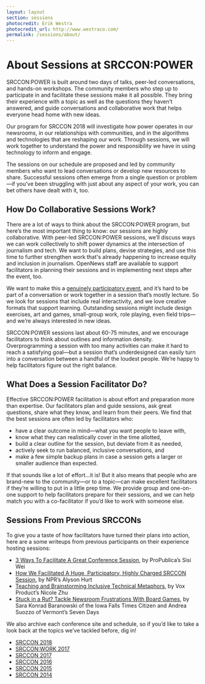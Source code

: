 ```yaml
---
layout: layout
section: sessions
photocredit: Erik Westra
photocredit_url: http://www.westraco.com/
permalink: /sessions/about/
---
```


# About Sessions at SRCCON:POWER

SRCCON:POWER is built around two days of talks, peer-led conversations, and hands-on workshops. The community members who step up to participate in and facilitate these sessions make it all possible. They bring their experience with a topic as well as the questions they haven&rsquo;t answered, and guide conversations and collaborative work that helps everyone head home with new ideas.

Our program for SRCCON 2018 will investigate how power operates in our newsrooms, in our relationships with communities, and in the algorithms and technologies that are reshaping our work. Through sessions, we will work together to understand the power and responsibility we have in using technology to inform and engage.

The sessions on our schedule are proposed and led by community members who want to lead conversations or develop new resources to share. Successful sessions often emerge from a single question or problem—if you’ve been struggling with just about any aspect of your work, you can bet others have dealt with it, too.

## How Do Collaborative Sessions Work?

There are a lot of ways to think about the SRCCON:POWER program, but here&rsquo;s the most important thing to know: our sessions are highly collaborative. With peer-led SRCCON:POWER sessions, we&rsquo;ll discuss ways we can work collectively to shift power dynamics at the intersection of journalism and tech. We want to build plans, devise strategies, and use this time to further strengthen work that's already happening to increase equity and inclusion in journalism. OpenNews staff are available to support facilitators in planning their sessions and in implementing next steps after the event, too.

We want to make this a [genuinely participatory event](/participation), and it&rsquo;s hard to be part of a conversation or work together in a session that&rsquo;s mostly lecture. So we look for sessions that include real interactivity, and we love creative formats that support learning. Outstanding sessions might include design exercises, art and games, small-group work, role playing, even field trips—and we&rsquo;re always interested in new ideas.

SRCCON:POWER sessions last about 60-75 minutes, and we encourage facilitators to think about outlines and information density. Overprogramming a session with too many activities can make it hard to reach a satisfying goal—but a session that&rsquo;s underdesigned can easily turn into a conversation between a handful of the loudest people. We&rsquo;re happy to help facilitators figure out the right balance.

## What Does a Session Facilitator Do?

Effective SRCCON:POWER facilitation is about effort and preparation more than expertise. Our facilitators plan and guide sessions, ask great questions, share what they know, and learn from their peers. We find that the best sessions are often led by facilitators who:

* have a clear outcome in mind—what you want people to leave with,
* know what they can realistically cover in the time allotted,  
* build a clear outline for the session, but deviate from it as needed,
* actively seek to run balanced, inclusive conversations, and
* make a few simple backup plans in case a session gets a larger or smaller audience than expected.

If that sounds like a lot of effort…it is! But it also means that people who are brand-new to the community—or to a topic—can make excellent facilitators if they&rsquo;re willing to put in a little prep time. We provide group and one-on-one support to help facilitators prepare for their sessions, and we can help match you with a co-facilitator if you&rsquo;d like to work with someone else.

## Sessions From Previous SRCCONs

To give you a taste of how facilitators have turned their plans into action, here are a some writeups from previous participants on their experience hosting sessions:

* [3 Ways To Facilitate A Great Conference Session](https://opennews.org/blog/srccon-facilitator-recs-one/), by ProPublica’s Sisi Wei
* [How We Facilitated A Huge, Participatory, Highly Charged SRCCON Session](https://opennews.org/blog/srccon-facilitator-recs-two/), by NPR’s Alyson Hurt
* [Teaching and Brainstorming Inclusive Technical Metaphors](https://source.opennews.org/articles/teaching-and-brainstorming-inclusive-technical-met/), by Vox Product’s Nicole Zhu
* [Stuck in a Rut? Tackle Newsroom Frustrations With Board Games](https://source.opennews.org/articles/newsroom-frustration-games/), by Sara Konrad Baranowski of the Iowa Falls Times Citizen and Andrea Suozzo of Vermont’s Seven Days

We also archive each conference site and schedule, so if you&rsquo;d like to take a look back at the topics we&rsquo;ve tackled before, dig in!

* [SRCCON 2018](https://2018.srccon.org/schedule/)
* [SRCCON:WORK 2017](https://work.srccon.org/schedule/)
* [SRCCON 2017](https://2017.srccon.org/schedule/)
* [SRCCON 2016](https://2016.srccon.org/schedule/)
* [SRCCON 2015](https://2015.srccon.org/schedule/)
* [SRCCON 2014](https://2014.srccon.org/schedule/)

